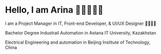 # Hello, I am Arina 👩🏻‍💻👋🏻 
I am a Project Manager in IT, Front-end Developer, & UI/UX Designer 👩🏻‍💻🤍 

Bachelor Degree Industrail Automation in Astana IT University, Kazakhstan

Electrical Engineering and automation in Beijing Institute of Technology, China 

           
          
